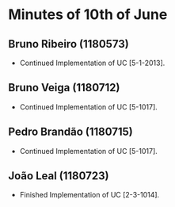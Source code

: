 Minutes of 10th of June
============

Bruno Ribeiro (1180573)
----------
- Continued Implementation of UC [5-1-2013].

Bruno Veiga (1180712)
----------
- Continued Implementation of UC [5-1017].

Pedro Brandão (1180715)
----------
- Continued Implementation of UC [5-1017].

João Leal (1180723)
----------
- Finished Implementation of UC [2-3-1014].